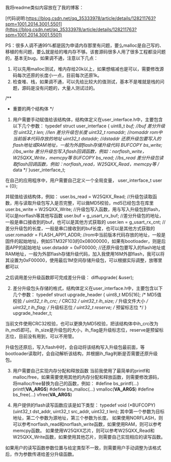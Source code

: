 我将readme类似内容放在了我的博客：

[代码说明:https://blog.csdn.net/qq_35333978/article/details/128211763?spm=1001.2014.3001.5501](https://blog.csdn.net/qq_35333978/article/details/128211763?spm=1001.2014.3001.5501)

PS：很多人调不通99%都是因为申请内存那里有问题，要么malloc是自己写的、移植的有问题，要么就是给的堆内存不够。该套源码很多人用了很多工程都没问题的，基本无bug，如果调不通，注意以下几点：
1. 可以先用malloc测试，堆内存给20k以上，如果想缩减也是可以，需要修改源码每次还原的长度小一点，目前每次还原1k。
2. 检查堆、栈，如果调不通，可以先给比较大的值测试，基本不是堆就是栈的问题，源码是没有问题的，大量人测试过的。


/**
 * 重要的两个结构体
 */

 1. 用户需要手动赋值给该结构体，结构体定义在user_interface.h中，主要包含以下几个参数：
 typedef struct user_interface
{
    uint8_t *buf;       //buf       差分升级包
    uint32_t len;       //len       差分升级包长度
    uint32_t romaddr;   //romaddr   rom中当前版本代码存放的地址
    uint32_t dstaddr;   //dstaddr   还原升级包要写入的flash地址或RAM地址，一般为外部flash存储升级代码
    BUFCOPY bs_write;   //bs_write  差分升级包写入flash回调函数，例如：norflash_write，W25QXX_Write，memcpy等
    BUFCOPY bs_read;    //bs_read   差分升级包读取flash回调函数，例如：norflash_read，W25QXX_Read，memcpy等
    /* data */
}user_interface_t;

在自己的应用程序中，用户需要自己定义一个全局变量，
user_interface_t user = {0};

并赋值给该结构体，例如：
user.bs_read = W25QXX_Read;     //升级包读取函数，用与读取升级包写入是否完整，可以做MD5校验，md5已经包含在库里
user.bs_write = W25QXX_Write;   //升级包写入函数，用与写入升级包到flash，可以是norflash等其他写函数
user.buf = g_usart_rx_buf;      //差分升级包的地址，一般是串口接收到的buf，也可以是其他方式获取的
user.len = g_usart_rx_cnt;      //差分升级包的长度，一般是串口接收到的buf长度，也可以是其他方式获取的
user.romaddr = FLASH_APP1_ADDR; //rom中当前版本代码存放的地址，一般是固件的起始地址，例如STM32F103的0x08000000，如果有bootloader，则是后面APP的起始地址
user.dstaddr = 0xF00000;        //还原升级包要写入的flash地址或RAM地址，一般为外部flash存储升级代码，加入我使用16M外部flash，我可以将其设置为0xF00000，使用最后1M空间存储升级包，可以根据实际调整，放哪里都可以

之后调用差分升级函数即可完成差分升级：
diffupgrade( &user);

 2. 差分升级包头存储的格式，结构体定义在user_interface.h中，主要包含以下几个参数：
typedef struct upgrade_header
{
    uint8_t MD5[16];    /* MD5值校验 */
    uint32_t ih_crc;    /* CRC32 */
    uint32_t ih_size;   /* 升级文件大小 */
    uint32_t ih_flag;   /* 升级标志位 */
    uint32_t reserve;   /* 预留标志位 */
} upgrade_header_t; 

当前文件使用CRC32校验，也可以更换为MD5校验，把该结构体中ih_crc改为ih_md5即可。
ih_size是升级包的大小，ih_flag是升级标志位，reserve是预留标志位，目前没有用到，可以不用管。

升级包还原后，写入flash中时，会自动将该结构写入升级包最前面，等bootloader读取时，会自动解析该结构，并根据ih_flag判断是否需要还原升级包。

 3. 用户需要自己实现内存分配和释放函数
当前我使用了最简单的printf和malloc/free，如果需要使用其他的内存分配和释放函数，则需要修改源码，将malloc/free替换为自己的函数，例如：
#define bs_printf(...) printf(__VA_ARGS__)
#define bs_malloc(...) vmalloc(__VA_ARGS__)
#define bs_free(...) vfree(__VA_ARGS__)

 4. 用户提供的flash读写函数应该是如下类型：
typedef void (*BUFCOPY)(uint32_t dst_addr, uint32_t src_addr, uint32_t len);
其中第一个参数为目标地址，第二个参数为源地址，第三个参数为长度。
如果使用NORFLASH，则可以参考norflash_read和norflash_write函数，如果使用RAM，则可以参考memcpy函数。
如果使用W25QXX芯片，则可以参考W25QXX_Read和W25QXX_Write函数，如果使用其他芯片，则需要自己实现相应的读写函数。

如果用户的读写函数参数位置与给定类型不一致，则需要用户手动调整为该格式后，作为参数传递给差分升级函数。

